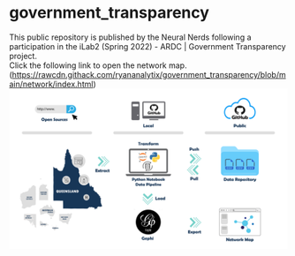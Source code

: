 # government_transparency
This public repository is published by the Neural Nerds following a participation in the iLab2 (Spring 2022) - ARDC | Government Transparency project. \
Click the following link to open the network map.
(https://rawcdn.githack.com/ryananalytix/government_transparency/blob/main/network/index.html)
![alt text](https://github.com/ryananalytix/government_transparency/blob/main/NN_project_implemenation.png?raw=true)
